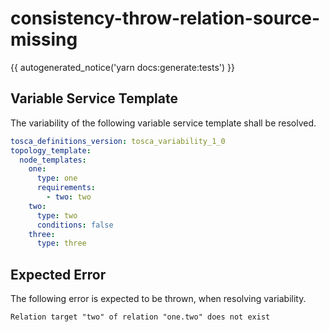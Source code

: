 # consistency-throw-relation-source-missing

{{ autogenerated_notice('yarn docs:generate:tests') }}


## Variable Service Template

The variability of the following variable service template shall be resolved.

```yaml linenums="1"
tosca_definitions_version: tosca_variability_1_0
topology_template:
  node_templates:
    one:
      type: one
      requirements:
        - two: two
    two:
      type: two
      conditions: false
    three:
      type: three
```




## Expected Error

The following error is expected to be thrown, when resolving variability.

```text linenums="1"
Relation target "two" of relation "one.two" does not exist
```
